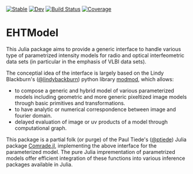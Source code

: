 [![Stable](https://img.shields.io/badge/docs-stable-blue.svg)](https://EHTJulia.github.io/EHTModel.jl/stable/)
[![Dev](https://img.shields.io/badge/docs-dev-blue.svg)](https://EHTJulia.github.io/EHTModel.jl/dev/)
[![Build Status](https://github.com/EHTJulia/EHTModel.jl/actions/workflows/CI.yml/badge.svg?branch=main)](https://github.com/EHTJulia/EHTModel.jl/actions/workflows/CI.yml?query=branch%3Amain)
[![Coverage](https://codecov.io/gh/EHTJulia/EHTModel.jl/branch/main/graph/badge.svg)](https://codecov.io/gh/EHTJulia/EHTModel.jl)

# EHTModel
This Julia package aims to provide a generic interface to handle various type of parametrized intensity models for radio and optical interfeometric data sets (in particular in the emphasis of VLBI data sets).

The conceptial idea of the interface is largely based on the Lindy Blackburn's ([@lindybackburn](https://github.com/lindyblackburn)) python library [modmod](https://github.com/lindyblackburn/modmod), which allows:
- to compose a generic and hybrid model of various parameterized models including geometric and more generic pixeltized image models through basic primitives and transformations.
- to have analytic or numerical correspondence between image and fourier domain.
- delayed evaluation of image or uv products of a model through computational graph.

This package is a partial folk (or purge) of the Paul Tiede's ([@ptiede](https://github.com/ptiede)) Julia package [Comrade.jl](https://github.com/ptiede/Comrade.jl), implementing the above interface for the parameterized model. The pure Julia imprementation of parametrized models offer efficient integration of these functions into various inference packages available in Julia.
